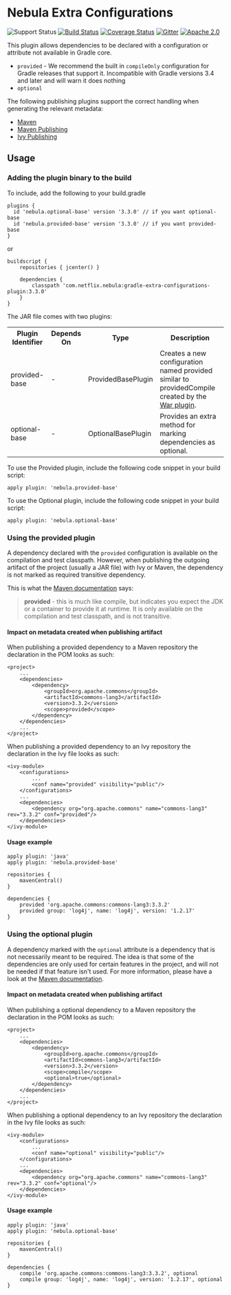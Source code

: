 Nebula Extra Configurations
===========================
![Support Status](https://img.shields.io/badge/nebula-supported-brightgreen.svg)
[![Build Status](https://travis-ci.org/nebula-plugins/gradle-extra-configurations-plugin.svg?branch=master)](https://travis-ci.org/nebula-plugins/gradle-extra-configurations-plugin)
[![Coverage Status](https://coveralls.io/repos/nebula-plugins/gradle-extra-configurations-plugin/badge.svg?branch=master&service=github)](https://coveralls.io/github/nebula-plugins/gradle-extra-configurations-plugin?branch=master)
[![Gitter](https://badges.gitter.im/Join%20Chat.svg)](https://gitter.im/nebula-plugins/gradle-extra-configurations-plugin?utm_source=badgeutm_medium=badgeutm_campaign=pr-badge)
[![Apache 2.0](https://img.shields.io/github/license/nebula-plugins/gradle-extra-configurations-plugin.svg)](http://www.apache.org/licenses/LICENSE-2.0)


This plugin allows dependencies to be declared with a configuration or attribute not available in Gradle core.

* `provided` - We recommend the built in `compileOnly` configuration for Gradle releases that support it. Incompatible with Gradle versions 3.4 and later and will warn it does nothing
* `optional`

The following publishing plugins support the correct handling when generating the relevant metadata:

* [Maven](http://gradle.org/docs/current/userguide/maven_plugin.html)
* [Maven Publishing](http://www.gradle.org/docs/current/userguide/publishing_maven.html)
* [Ivy Publishing](http://www.gradle.org/docs/current/userguide/publishing_ivy.html)

## Usage

### Adding the plugin binary to the build

To include, add the following to your build.gradle

    plugins {
      id 'nebula.optional-base' version '3.3.0' // if you want optional-base
      id 'nebula.provided-base' version '3.3.0' // if you want provided-base
    }

or

    buildscript {
        repositories { jcenter() }

        dependencies {
            classpath 'com.netflix.nebula:gradle-extra-configurations-plugin:3.3.0'
        }
    }

The JAR file comes with two plugins:

<table>
    <tr>
        <th>Plugin Identifier</th>
        <th>Depends On</th>
        <th>Type</th>
        <th>Description</th>
    </tr>
    <tr>
        <td>provided-base</td>
        <td>-</td>
        <td>ProvidedBasePlugin</td>
        <td>Creates a new configuration named provided similar to providedCompile created by the
        <a href="http://www.gradle.org/docs/current/userguide/war_plugin.html">War plugin</a>.</td>
    </tr>
    <tr>
        <td>optional-base</td>
        <td>-</td>
        <td>OptionalBasePlugin</td>
        <td>Provides an extra method for marking dependencies as optional.</td>
    </tr>
</table>

To use the Provided plugin, include the following code snippet in your build script:

    apply plugin: 'nebula.provided-base'

To use the Optional plugin, include the following code snippet in your build script:

    apply plugin: 'nebula.optional-base'

### Using the provided plugin

A dependency declared with the `provided` configuration is available on the compilation and test classpath. However, when
publishing the outgoing artifact of the project (usually a JAR file) with Ivy or Maven, the dependency is not marked as
required transitive dependency.

This is what the [Maven documentation](http://maven.apache.org/pom.html#Dependencies) says:

> **provided** - this is much like compile, but indicates you expect the JDK or a container to provide it at runtime.
> It is only available on the compilation and test classpath, and is not transitive.

#### Impact on metadata created when publishing artifact

When publishing a provided dependency to a Maven repository the declaration in the POM looks as such:

    <project>
        ...
        <dependencies>
            <dependency>
                <groupId>org.apache.commons</groupId>
                <artifactId>commons-lang3</artifactId>
                <version>3.3.2</version>
                <scope>provided</scope>
            </dependency>
        </dependencies>
        ...
    </project>

When publishing a provided dependency to an Ivy repository the declaration in the Ivy file looks as such:

    <ivy-module>
        <configurations>
            ...
            <conf name="provided" visibility="public"/>
        </configurations>
        ...
        <dependencies>
            <dependency org="org.apache.commons" name="commons-lang3" rev="3.3.2" conf="provided"/>
        </dependencies>
    </ivy-module>

#### Usage example

    apply plugin: 'java'
    apply plugin: 'nebula.provided-base'

    repositories {
        mavenCentral()
    }

    dependencies {
        provided 'org.apache.commons:commons-lang3:3.3.2'
        provided group: 'log4j', name: 'log4j', version: '1.2.17'
    }

### Using the optional plugin

A dependency marked with the `optional` attribute is a dependency that is not necessarily meant to be required. The idea
is that some of the dependencies are only used for certain features in the project, and will not be needed if that feature
isn't used. For more information, please have a look at the [Maven documentation](http://maven.apache.org/guides/introduction/introduction-to-optional-and-excludes-dependencies.html).

#### Impact on metadata created when publishing artifact

When publishing a optional dependency to a Maven repository the declaration in the POM looks as such:

    <project>
        ...
        <dependencies>
            <dependency>
                <groupId>org.apache.commons</groupId>
                <artifactId>commons-lang3</artifactId>
                <version>3.3.2</version>
                <scope>compile</scope>
                <optional>true</optional>
            </dependency>
        </dependencies>
        ...
    </project>

When publishing a optional dependency to an Ivy repository the declaration in the Ivy file looks as such:

    <ivy-module>
        <configurations>
            ...
            <conf name="optional" visibility="public"/>
        </configurations>
        ...
        <dependencies>
            <dependency org="org.apache.commons" name="commons-lang3" rev="3.3.2" conf="optional"/>
        </dependencies>
    </ivy-module>

#### Usage example

    apply plugin: 'java'
    apply plugin: 'nebula.optional-base'

    repositories {
        mavenCentral()
    }

    dependencies {
        compile 'org.apache.commons:commons-lang3:3.3.2', optional
        compile group: 'log4j', name: 'log4j', version: '1.2.17', optional
    }
